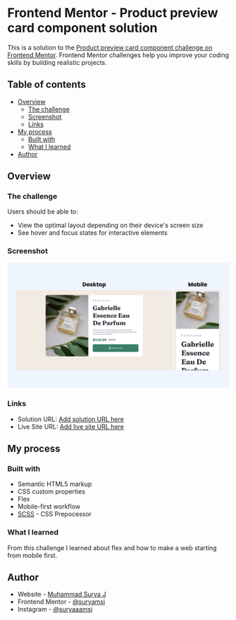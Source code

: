 # Frontend Mentor - Product preview card component solution

This is a solution to the [Product preview card component challenge on Frontend Mentor](https://www.frontendmentor.io/challenges/product-preview-card-component-GO7UmttRfa). Frontend Mentor challenges help you improve your coding skills by building realistic projects. 

## Table of contents

- [Overview](#overview)
  - [The challenge](#the-challenge)
  - [Screenshot](#screenshot)
  - [Links](#links)
- [My process](#my-process)
  - [Built with](#built-with)
  - [What I learned](#what-i-learned)
- [Author](#author)

## Overview

### The challenge
Users should be able to:

- View the optimal layout depending on their device's screen size
- See hover and focus states for interactive elements

### Screenshot
![Screenshot](./screenshot.png)

### Links
- Solution URL: [Add solution URL here](https://your-solution-url.com)
- Live Site URL: [Add live site URL here](https://your-live-site-url.com)

## My process

### Built with
- Semantic HTML5 markup
- CSS custom properties
- Flex
- Mobile-first workflow
- [SCSS](https://sass-lang.com/) - CSS Prepocessor

### What I learned
From this challenge I learned about flex and how to make a web starting from mobile first.

## Author
- Website - [Muhammad Surya J](https://suryamsj.netlify.app)
- Frontend Mentor - [@suryamsj](https://www.frontendmentor.io/profile/suryamsj)
- Instagram - [@suryaaamsj](https://www.instagram.com/suryaaamsj)